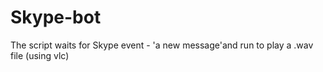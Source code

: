 # Skype-bot
The script waits for Skype event - 'a new message'and run to play a .wav file (using vlc)
